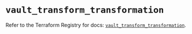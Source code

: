# `vault_transform_transformation`

Refer to the Terraform Registry for docs: [`vault_transform_transformation`](https://registry.terraform.io/providers/hashicorp/vault/4.8.0/docs/resources/transform_transformation).
